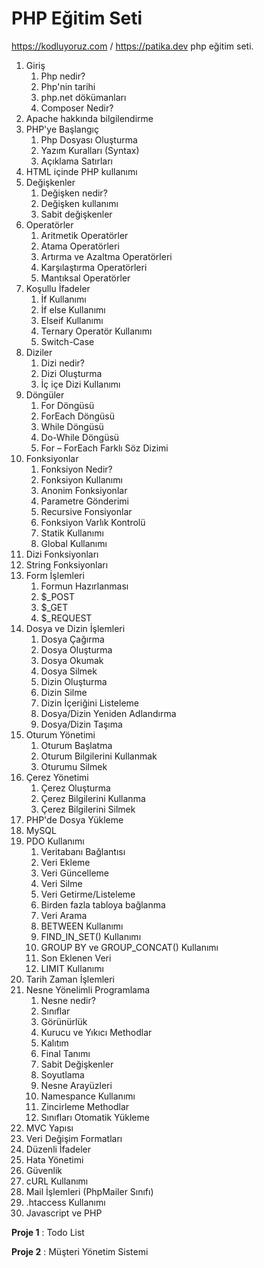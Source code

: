 # PHP Eğitim Seti

https://kodluyoruz.com / https://patika.dev php eğitim seti.

1. Giriş
   1. Php nedir?
   2. Php&#39;nin tarihi
   3. php.net dökümanları
   4. Composer Nedir?
2. Apache hakkında bilgilendirme
3. PHP&#39;ye Başlangıç
   1. Php Dosyası Oluşturma
   2. Yazım Kuralları (Syntax)
   3. Açıklama Satırları
4. HTML içinde PHP kullanımı
5. Değişkenler
   1. Değişken nedir?
   2. Değişken kullanımı
   3. Sabit değişkenler
6. Operatörler
   1.  Aritmetik Operatörler
   2.  Atama Operatörleri
   3.  Artırma ve Azaltma Operatörleri
   4.  Karşılaştırma Operatörleri
   5.  Mantıksal Operatörler
7. Koşullu İfadeler
   1.  İf Kullanımı
   2.  İf else Kullanımı
   3.  Elseif Kullanımı
   4.  Ternary Operatör Kullanımı
   5.  Switch-Case
8.  Diziler
    1.  Dizi nedir?
    2.  Dizi Oluşturma
    3.  İç içe Dizi Kullanımı
9.  Döngüler
    1.  For Döngüsü
    2.  ForEach Döngüsü
    3.  While Döngüsü
    4.  Do-While Döngüsü
    5.  For – ForEach Farklı Söz Dizimi
10. Fonksiyonlar
    1.  Fonksiyon Nedir?
    2.  Fonksiyon Kullanımı
    3.  Anonim Fonksiyonlar
    4.  Parametre Gönderimi
    5.  Recursive Fonsiyonlar
    6.  Fonksiyon Varlık Kontrolü
    7.  Statik Kullanımı
    8.  Global Kullanımı
11. Dizi Fonksiyonları
12. String Fonksiyonları
13. Form İşlemleri
    1.  Formun Hazırlanması
    2.  $\_POST
    3.  $\_GET
    4.  $\_REQUEST
14. Dosya ve Dizin İşlemleri
    1.  Dosya Çağırma
    2.  Dosya Oluşturma
    3.  Dosya Okumak
    4.  Dosya Silmek
    5.  Dizin Oluşturma
    6.  Dizin Silme
    7.  Dizin İçeriğini Listeleme
    8.  Dosya/Dizin Yeniden Adlandırma
    9.  Dosya/Dizin Taşıma
15. Oturum Yönetimi
    1.  Oturum Başlatma
    2.  Oturum Bilgilerini Kullanmak
    3.  Oturumu Silmek
16. Çerez Yönetimi
    1.  Çerez Oluşturma
    2.  Çerez Bilgilerini Kullanma
    3.  Çerez Bilgilerini Silmek
17. PHP&#39;de Dosya Yükleme
18. MySQL
19. PDO Kullanımı
    1.  Veritabanı Bağlantısı
    2.  Veri Ekleme
    3.  Veri Güncelleme
    4.  Veri Silme
    5.  Veri Getirme/Listeleme
    6.  Birden fazla tabloya bağlanma
    7.  Veri Arama
    8.  BETWEEN Kullanımı
    9.  FIND\_IN\_SET() Kullanımı
    10. GROUP BY ve GROUP\_CONCAT() Kullanımı
    11. Son Eklenen Veri
    12. LIMIT Kullanımı
20. Tarih Zaman İşlemleri
21. Nesne Yönelimli Programlama
    1.  Nesne nedir?
    2.  Sınıflar
    3.  Görünürlük
    4.  Kurucu ve Yıkıcı Methodlar
    5.  Kalıtım
    6.  Final Tanımı
    7.  Sabit Değişkenler
    8.  Soyutlama
    9.  Nesne Arayüzleri
    10. Namespance Kullanımı
    11. Zincirleme Methodlar
    12. Sınıfları Otomatik Yükleme
22. MVC Yapısı
23. Veri Değişim Formatları
24. Düzenli İfadeler
25. Hata Yönetimi
26. Güvenlik
27. cURL Kullanımı
28. Mail İşlemleri (PhpMailer Sınıfı)
29. .htaccess Kullanımı
30. Javascript ve PHP

**Proje 1** : Todo List

**Proje 2** : Müşteri Yönetim Sistemi